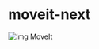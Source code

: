 <h1> moveit-next </h1>

<img src="https://user-images.githubusercontent.com/51030560/108794224-24d43b00-7564-11eb-805a-4fb4dd34b9be.png" alt="img MoveIt" style="align-items: center;"/>


